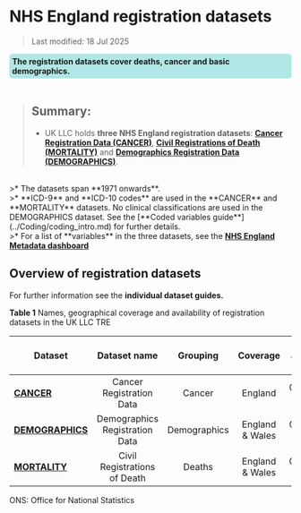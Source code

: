 # NHS England registration datasets
>Last modified: 18 Jul 2025
<div style="background-color: rgba(0, 178, 169, 0.3); padding: 5px; border-radius: 5px;"><strong>The registration datasets cover deaths, cancer and basic demographics.</strong></div>
<br>

>## Summary:
>* UK LLC holds **three NHS England registration datasets**: [**Cancer Registration Data (CANCER)**](../Registration%20datasets/CANCER/CANCER.ipynb), [**Civil Registrations of Death (MORTALITY)**](../Registration%20datasets/MORTALITY/MORTALITY.ipynb) and [**Demographics Registration Data (DEMOGRAPHICS)**](../Registration%20datasets/DEMOGRAPHICS/DEMOGRAPHICS.ipynb).
<br>
>* The datasets span **1971 onwards**.
<br>
>* **ICD-9** and **ICD-10 codes** are used in the **CANCER** and **MORTALITY** datasets. No clinical classifications are used in the DEMOGRAPHICS dataset. See the [**Coded variables guide**](../Coding/coding_intro.md) for further details.
<br>
>* For a list of **variables** in the three datasets, see the <strong><a href="https://digital.nhs.uk/services/data-access-request-service-dars/dars-products-and-services/metadata-dashboard" target="_blank" rel="noopener noreferrer">NHS England Metadata dashboard</a></strong>

## Overview of registration datasets
For further information see the **individual dataset guides.**

**Table 1** Names, geographical coverage and availability of registration datasets in the UK LLC TRE

| **Dataset**|**Dataset name**|**Grouping**|**Coverage**|**Data available in TRE**|**Data owner**|
|---|:---:|:---:|:---:|:---:|:---:|
|[**CANCER**](../Registration%20datasets/CANCER/CANCER.ipynb)|Cancer Registration Data|Cancer|England|01/01/1971 onwards|NHSE|
|[**DEMOGRAPHICS**](../Registration%20datasets/DEMOGRAPHICS/DEMOGRAPHICS.ipynb)|Demographics Registration Data|Demographics|England & Wales|01/06/2004 onwards|NHSE|
|[**MORTALITY**](../Registration%20datasets/MORTALITY/MORTALITY.ipynb)|Civil Registrations of Death|Deaths|England & Wales|01/01/1993 onwards|ONS|  |

ONS: Office for National Statistics
